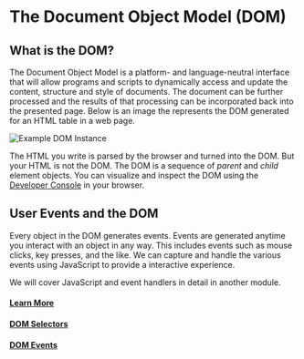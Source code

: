 # The Document Object Model (DOM)

## What is the DOM?

The Document Object Model is a platform- and language-neutral interface that will allow programs and scripts to dynamically access and update the content, structure and style of documents. The document can be further processed and the results of that processing can be incorporated back into the presented page. Below is an image the represents the DOM generated for an HTML table in a web page.

![Example DOM Instance](./img/dom.gif)

The HTML you write is parsed by the browser and turned into the DOM. But your HTML is not the DOM. The DOM is a sequence of *parent* and *child* element objects. You can visualize and inspect the DOM using the [Developer Console](https://github.com/Kevin-CodeCrew/coding_concepts_sprint_1/blob/master/Debugging_and_the_Browser_Development_Console.md#inspecting-the-dom) in your browser.

## User Events and the DOM

Every object in the DOM generates events. Events are generated anytime you interact with an object in any way. This includes events such as mouse clicks, key presses, and the like. We can capture and handle the various events using JavaScript to provide a interactive experience.

We will cover JavaScript and event handlers in detail in another module.

#### [Learn More](https://developer.mozilla.org/en-US/docs/Web/API/Document_Object_Model/Introduction)
#### [DOM Selectors](./dom_selectors.md)
#### [DOM Events](./dom_events.md)

